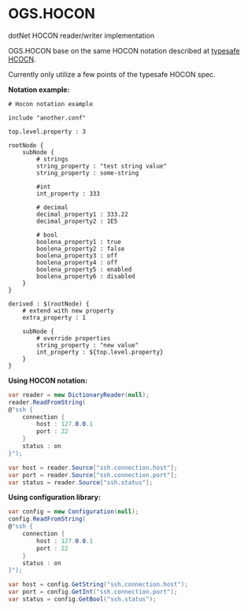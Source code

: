 OGS.HOCON
=========

dotNet HOCON reader/writer implementation

OGS.HOCON base on the same HOCON notation described at [typesafe HCOCN](https://github.com/typesafehub/config/blob/master/HOCON.md).

Currently only utilize a few points of the typesafe HOCON spec.

**Notation example:**

    # Hocon notation example
    
    include "another.conf"
    
    top.level.property : 3
    
    rootNode {
        subNode {
            # strings
            string_property : "test string value"
            string_property : some-string
            
            #int
            int_property : 333
            
            # decimal
            decimal_property1 : 333.22
            decimal_property2 : 1E5
            
            # bool
            boolena_property1 : true
            boolena_property2 : false
            boolena_property3 : off
            boolena_property4 : off
            boolena_property5 : enabled
            boolena_property6 : disabled
        }
    }
    
    derived : $(rootNode) {
        # extend with new property
        extra_property : 1

        subNode {
            # override properties
            string_property : "new value"
            int_property : ${top.level.property}
        }
    }
    
    
**Using HOCON notation:**    
```csharp
var reader = new DictionaryReader(null);
reader.ReadFromString(
@"ssh {
    connection {
        host : 127.0.0.1
        port : 22
    }
    status : on
}");

var host = reader.Source["ssh.connection.host"];
var port = reader.Source["ssh.connection.port"];
var status = reader.Source["ssh.status"];
```
    
**Using configuration library:**    
```csharp
var config = new Configuration(null);
config.ReadFromString(
@"ssh {
    connection {
        host : 127.0.0.1
        port : 22
    }
    status : on
}");

var host = config.GetString("ssh.connection.host");
var port = config.GetInt("ssh.connection.port");
var status = config.GetBool("ssh.status");
```
    
    
